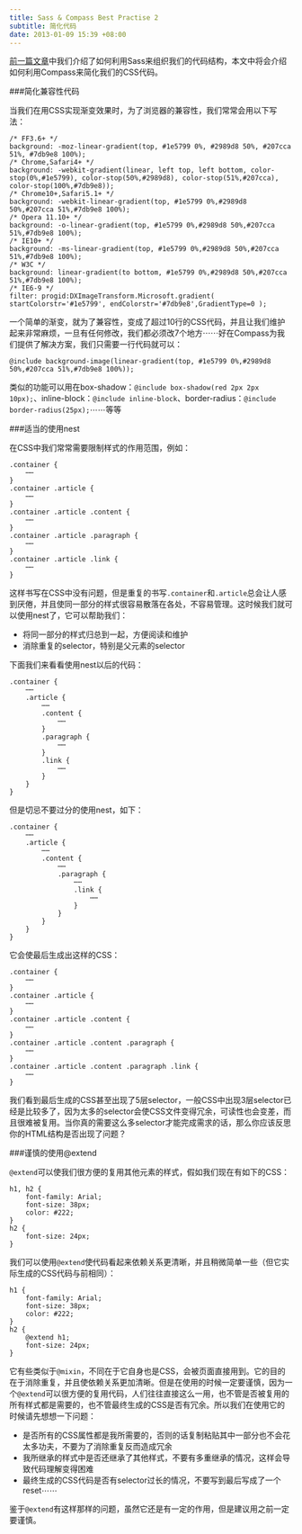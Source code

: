 ```yaml
---
title: Sass & Compass Best Practise 2
subtitle: 简化代码
date: 2013-01-09 15:39 +08:00
---
```


[前一篇文章](/2013/01/07/sass_compass_best_practise_1.html)中我们介绍了如何利用Sass来组织我们的代码结构，本文中将会介绍如何利用Compass来简化我们的CSS代码。

###简化兼容性代码

当我们在用CSS实现渐变效果时，为了浏览器的兼容性，我们常常会用以下写法：

	/* FF3.6+ */
	background: -moz-linear-gradient(top, #1e5799 0%, #2989d8 50%, #207cca 51%, #7db9e8 100%);
	/* Chrome,Safari4+ */ 
	background: -webkit-gradient(linear, left top, left bottom, color-stop(0%,#1e5799), color-stop(50%,#2989d8), color-stop(51%,#207cca), color-stop(100%,#7db9e8)); 
	/* Chrome10+,Safari5.1+ */
	background: -webkit-linear-gradient(top, #1e5799 0%,#2989d8 50%,#207cca 51%,#7db9e8 100%); 
	/* Opera 11.10+ */
	background: -o-linear-gradient(top, #1e5799 0%,#2989d8 50%,#207cca 51%,#7db9e8 100%); 
	/* IE10+ */
	background: -ms-linear-gradient(top, #1e5799 0%,#2989d8 50%,#207cca 51%,#7db9e8 100%); 
	/* W3C */
	background: linear-gradient(to bottom, #1e5799 0%,#2989d8 50%,#207cca 51%,#7db9e8 100%); 
	/* IE6-9 */
	filter: progid:DXImageTransform.Microsoft.gradient( startColorstr='#1e5799', endColorstr='#7db9e8',GradientType=0 ); 

一个简单的渐变，就为了兼容性，变成了超过10行的CSS代码，并且让我们维护起来非常麻烦，一旦有任何修改，我们都必须改7个地方⋯⋯好在Compass为我们提供了解决方案，我们只需要一行代码就可以：

	@include background-image(linear-gradient(top, #1e5799 0%,#2989d8 50%,#207cca 51%,#7db9e8 100%)); 

类似的功能可以用在box-shadow：`@include box-shadow(red 2px 2px 10px);`、inline-block：`@include inline-block`、border-radius：`@include border-radius(25px);`⋯⋯等等

###适当的使用nest

在CSS中我们常常需要限制样式的作用范围，例如：

	.container {
		⋯⋯
	}
	.container .article {
		⋯⋯
	}
	.container .article .content {
		⋯⋯
	}
	.container .article .paragraph {
		⋯⋯
	}
	.container .article .link {
		⋯⋯
	}

这样书写在CSS中没有问题，但是重复的书写`.container`和`.article`总会让人感到厌倦，并且使同一部分的样式很容易散落在各处，不容易管理。这时候我们就可以使用nest了，它可以帮助我们：

* 将同一部分的样式归总到一起，方便阅读和维护
* 消除重复的selector，特别是父元素的selector

下面我们来看看使用nest以后的代码：

	.container {
		⋯⋯
		.article {
			⋯⋯
			.content {
				⋯⋯
			}
			.paragraph {
				⋯⋯
			}
			.link {
				⋯⋯
			}
		}
	}

但是切忌不要过分的使用nest，如下：

	.container {
		⋯⋯
		.article {
			⋯⋯
			.content {
				⋯⋯
				.paragraph {
					⋯⋯
					.link {
						⋯⋯
					}
				}
			}		
		}
	}

它会使最后生成出这样的CSS：

	.container {
		⋯⋯
	}
	.container .article {
		⋯⋯
	}
	.container .article .content {
		⋯⋯
	}
	.container .article .content .paragraph {
		⋯⋯
	}
	.container .article .content .paragraph .link {
		⋯⋯
	}

我们看到最后生成的CSS甚至出现了5层selector，一般CSS中出现3层selector已经是比较多了，因为太多的selector会使CSS文件变得冗余，可读性也会变差，而且很难被复用。当你真的需要这么多selector才能完成需求的话，那么你应该反思你的HTML结构是否出现了问题？

###谨慎的使用@extend

`@extend`可以使我们很方便的复用其他元素的样式，假如我们现在有如下的CSS：

	h1, h2 {
		font-family: Arial;
		font-size: 38px;
		color: #222;
	}
	h2 {
		font-size: 24px;
	}

我们可以使用`@extend`使代码看起来依赖关系更清晰，并且稍微简单一些（但它实际生成的CSS代码与前相同）：

	h1 {
		font-family: Arial;
		font-size: 38px;
		color: #222;
	}
	h2 {
		@extend h1;
		font-size: 24px;
	}

它有些类似于`@mixin`，不同在于它自身也是CSS，会被页面直接用到。它的目的在于消除重复，并且使依赖关系更加清晰。但是在使用的时候一定要谨慎，因为一个`@extend`可以很方便的复用代码，人们往往直接这么一用，也不管是否被复用的所有样式都是需要的，也不管最终生成的CSS是否有冗余。所以我们在使用它的时候请先想想一下问题：

* 是否所有的CSS属性都是我所需要的，否则的话复制粘贴其中一部分也不会花太多功夫，不要为了消除重复反而造成冗余
* 我所继承的样式中是否还继承了其他样式，不要有多重继承的情况，这样会导致代码理解变得困难
* 最终生成的CSS代码是否有selector过长的情况，不要写到最后写成了一个reset⋯⋯

鉴于`@extend`有这样那样的问题，虽然它还是有一定的作用，但是建议用之前一定要谨慎。

